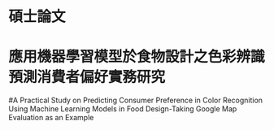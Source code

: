 # 碩士論文
# 應用機器學習模型於食物設計之色彩辨識預測消費者偏好實務研究
#A Practical Study on Predicting Consumer Preference in Color Recognition Using Machine Learning Models in Food Design-Taking Google Map Evaluation as an Example
